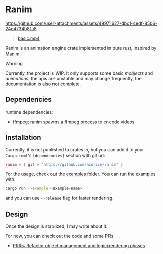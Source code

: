 # Ranim

https://github.com/user-attachments/assets/49971627-dbc1-4edf-85b6-24e4734b81a8

> [basic.mp4](./assets/basic.mp4)

Ranim is an animation engine crate implemented in pure rust, inspired by [Manim](https://github.com/3b1b/manim/tree/master).

> [!WARNING]
> Currently, the project is WIP. It only supports some basic *mobjects* and *animations*, the apis are unstable and may change frequently, the documentation is also not complete.

## Dependencies

runtime dependencies:
- ffmpeg: ranim spawns a ffmpeg process to encode videos

## Installation

Currently, it is not published to crates.io, but you can add it to your `Cargo.toml`'s `[dependencies]` section with git url:

```toml
ranim = { git = "https://github.com/azurice/ranim" }
```

For the usage, check out the [examples](./examples) folder. You can run the examples with:

```bash
cargo run --example <example-name>
```

and you can use `--release` flag for faster rendering.

## Design

Once the design is stablized, I may write about it.

For now, you can check out the code and some PRs:
- [PR#5: Refactor object management and logic/rendering phases](https://github.com/AzurIce/ranim/pull/5)
